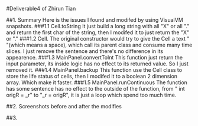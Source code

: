 #Deliverable4 of Zhirun Tian

##1. Summary
Here is the issues I found and modifed by using VisualVM snapshots.
###1.1 Cell.toString
It just build a long string with all "X" or all "." and return the first char of the string, then I modifed it to just return the "X" or "."
###1.2 Cell.<init>
The original constructor would try to give the Cell a text " "(which means a space), which call its parent class and consume many time slices. I just remove the sentence and there's no difference in its appearence.
###1.3 MainPanel.convertToInt
This function just return the input parameter, its inside logic has no effect to its returned value. So I just removed it.
###1.4 MainPanel.backup
This function use the Cell class to store the life status of cells, then I modifed it to a boolean 2 dimension array. Which make it faster.
###1.5 MainPanel.runContinuous
The function has some sentence has no effect to the outside of the function, from " int origR = _r" to "_r = origR", it is just a loop which spend too much time.

##2. Screenshots before and after the modifies

##3. 